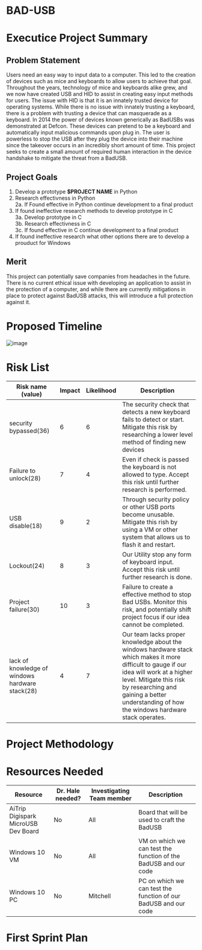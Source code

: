 # BAD-USB

# Executice Project Summary
## Problem Statement
Users need an easy way to input data to a computer. This led to the creation of devices such as mice and keyboards to allow users to achieve that goal. Throughout the years, technology of mice and keyboards alike grew, and we now have created USB and HID to assist in creating easy input methods for users.
The issue with HID is that it is an innately trusted device for operating systems. While there is no issue with innately trusting a keyboard, there is a problem with trusting a device that can masquerade as a keyboard. In 2014 the power of devices known generically as BadUSBs was demonstrated at Defcon. These devices can pretend to be a keyboard and automatically input malicious commands upon plug in. The user is powerless to stop the USB after they plug the device into their machine since the takeover occurs in an incredibly short amount of time. This project seeks to create a small amount of required human interaction in the device handshake to mitigate the threat from a BadUSB.

## Project Goals 
1. Develop a prototype **$PROJECT NAME** in Python
2. Research effectivness in Python \
2a. If Found effective in Python continue development to a final product 
3. If found ineffective research methods to develop prototype in C \
3a. Develop prototype in C \
3b. Research effectivness in C \
3c. If found effective in C continue development to a final product
4. If found ineffective research what other options there are to develop a prouduct for Windows
## Merit
This project can potentially save companies from headaches in the future. There is no current ethical issue with developing an application to assist in the protection of a computer, and while there are currently mitigations in place to protect against BadUSB attacks, this will introduce a full protection against it. 

# Proposed Timeline
![image](https://user-images.githubusercontent.com/56526625/153780252-0ad2a31a-c621-440e-b48a-008838362a42.png)
# Risk List

|Risk name (value)  | Impact     | Likelihood | Description |
|-------------------|------------|------------|-------------|
|security bypassed(36) | 6 | 6 | The security check that detects a new keyboard fails to detect or start. Mitigate this risk by researching a lower level method of finding new devices |
|Failure to unlock(28) | 7 | 4 | Even if check is passed the keyboard is not allowed to type. Accept this risk until further research is performed.  |
|USB disable(18) | 9 | 2 | Through security policy or other USB ports become unusable. Mitigate this rish by using a VM or other system that allows us to flash it and restart. |
|Lockout(24) | 8 | 3 | Our Utility stop any form of keyboard input. Accept this risk until further research is done.  |
|Project failure(30) | 10 | 3 | Failure to create a effective method to stop Bad USBs. Monitor this risk, and potentially shift project focus if our idea cannot be completed.  |
| lack of knowledge of windows hardware stack(28) | 4 | 7 | Our team lacks proper knowledge about the windows hardware stack which makes it more difficult to gauge if our idea will work at a higher level. Mitigate this risk by researching and gaining a better understanding of how the windows hardware stack operates. | 

# Project Methodology

# Resources Needed

|Resource  | Dr. Hale needed? | Investigating Team member | Description |
|-------------------|---------|---------------------------|-------------|
|AiTrip Digispark MicroUSB Dev Board | No | All | Board that will be used to craft the BadUSB|
|Windows 10 VM | No | All | VM on which we can test the function of the BadUSB and our code|
|Windows 10 PC| No | Mitchell | PC on which we can test the function of our BadUSB and our code|

# First Sprint Plan

